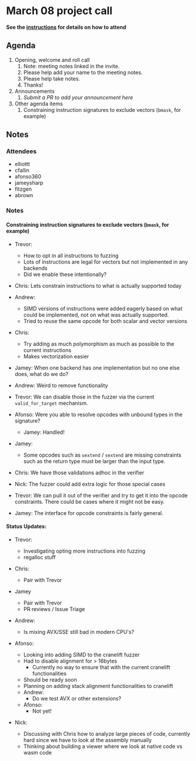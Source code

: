 # March 08 project call

**See the [instructions](../README.md) for details on how to attend**

## Agenda
1. Opening, welcome and roll call
    1. Note: meeting notes linked in the invite.
    1. Please help add your name to the meeting notes.
    1. Please help take notes.
    1. Thanks!
1. Announcements
    1. _Submit a PR to add your announcement here_
1. Other agenda items
    1. Constraining instruction signatures to exclude vectors (`bmask`, for
       example)

## Notes

### Attendees

- elliottt
- cfallin
- afonso360
- jameysharp
- fitzgen
- abrown

### Notes

#### Constraining instruction signatures to exclude vectors (`bmask`, for example)

- Trevor:
  - How to opt in all instructions to fuzzing
  - Lots of instructions are legal for vectors but not implemented in any backends
  - Did we enable these intentionally?

- Chris: Lets constrain instructions to what is actually supported today

- Andrew:
  - SIMD versions of instructions were added eagerly based on what could be
    implemented, not on what was actually supported.
  - Tried to reuse the same opcode for both scalar and vector versions

- Chris:
  - Try adding as much polymorphism as much as possible to the current instructions
  - Makes vectorization easier

- Jamey: When one backend has one implementation but no one else does, what do we do?

- Andrew: Weird to remove functionality

- Trevor: We can disable those in the fuzzer via the current `valid_for_target` mechanism.

- Afonso: Were you able to resolve opcodes with unbound types in the signature?
  - Jamey: Handled!

- Jamey:
  - Some opcodes such as `uextend` / `sextend` are missing constraints such as the return type must be larger than the input type.

- Chris: We have those validations adhoc in the verifier

- Nick: The fuzzer could add extra logic for those special cases

- Trevor: We can pull it out of the verifier and try to get it into the opcode constraints. There could be cases where it might not be easy.

- Jamey: The interface for opcode constraints is fairly general.

#### Status Updates:

- Trevor:
  - Investigating opting more instructions into fuzzing
  - regalloc stuff

- Chris:
  - Pair with Trevor

- Jamey
  - Pair with Trevor
  - PR reviews / Issue Triage

- Andrew:
  - Is mixing AVX/SSE still bad in modern CPU's?

- Afonso:
  - Looking into adding SIMD to the cranelift fuzzer
  - Had to disable alignment for > 16bytes
    - Currently no way to ensure that with the current cranelift functionalities
  - Should be ready soon
  - Planning on adding stack alignment functionalities to cranelift
  - Andrew:
    - Do we test AVX or other extensions?
  - Afonso:
    - Not yet!

- Nick:
  - Discussing with Chris how to analyze large pieces of code, currently hard since we have to look at the assembly manually
  - Thinking about building a viewer where we look at native code vs wasm code

